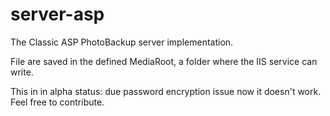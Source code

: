 # server-asp
The Classic ASP PhotoBackup server implementation.

File are saved in the defined MediaRoot, a folder where the IIS service can write.

This in in alpha status: due password encryption issue now it doesn't work. Feel free to contribute.
